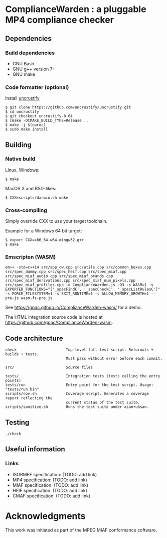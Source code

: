 # ComplianceWarden : a pluggable MP4 compliance checker

## Dependencies

### Build dependencies

 - GNU Bash
 - GNU g++ version 7+
 - GNU make

### Code formatter (optional)

Install [uncrustify](https://github.com/uncrustify/uncrustify)

```
$ git clone https://github.com/uncrustify/uncrustify.git
$ cd uncrustify
$ git checkout uncrustify-0.64
$ cmake -DCMAKE_BUILD_TYPE=Release ..
$ make -j $(nproc)
$ sudo make install
```

## Building

### Native build

Linux, Windows:
```
$ make
```

MacOS X and BSD-likes:
```
$ CXX=scripts/darwin.sh make
```

### Cross-compiling

Simply override CXX to use your target toolchain.

Example for a Windows 64 bit target:

```
$ export CXX=x86_64-w64-mingw32-g++
$ make
```

### Emscripten (WASM)

```
em++ -std=c++14 src/app_cw.cpp src/utils.cpp src/common_boxes.cpp src/spec_dummy.cpp src/spec_heif.cpp src/spec_miaf.cpp src/spec_miaf_audio.cpp src/spec_miaf_brands.cpp src/spec_miaf_derivations.cpp src/spec_miaf_num_pixels.cpp src/spec_miaf_profiles.cpp -o ComplianceWarden.js -O3 -s WASM=1 -s EXPORTED_FUNCTIONS="['_specFindC', '_specCheckC', '_specListRulesC']" -s FORCE_FILESYSTEM=1 -s EXIT_RUNTIME=1 -s ALLOW_MEMORY_GROWTH=1 --pre-js wasm-fs-pre.js
```

See https://gpac.github.io/ComplianceWarden-wasm/ for a demo.

The HTML integration source code is hosted at https://github.com/gpac/ComplianceWarden-wasm.

## Code architecture

```
check                      Top-level full-test script. Reformats + builds + tests.
                           Must pass without error before each commit.

src/                       Source files

tests/                     Integration tests (tests calling the entry points)
tests/run                  Entry point for the test script. Usage: "tests/run bin"
scripts/cov.sh             Coverage script. Generates a coverage report reflecting the
                           current status of the test suite,
scripts/sanitize.sh        Runs the test suite under asan+ubsan.
```

## Testing

```
./check
```

## Useful information

### Links

 - ISOBMFF specification: (TODO: add link)
 - MP4 specification: (TODO: add link)
 - MIAF specification: (TODO: add link)
 - HEIF specification: (TODO: add link)
 - CMAF specification: (TODO: add link)

# Acknowledgments

This work was initiated as part of the MPEG MIAF conformance software.

